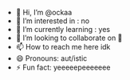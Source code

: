- 👋 Hi, I’m @ockaa
- 👀 I’m interested in : no
- 🌱 I’m currently learning : yes
- 💞️ I’m looking to collaborate on 💞️
- 📫 How to reach me here idk
- 😄 Pronouns: aut/istic
- ⚡ Fun fact: yeeeeepeeeeeee

<!---
ockaa/ockaa is a ✨ special ✨ repository because its `README.md` (this file) appears on your GitHub profile.
You can click the Preview link to take a look at your changes.
--->
